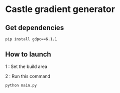 # Castle gradient generator

## Get dependencies

```shell
pip install gdpc==6.1.1
```

## How to launch

1 : Set the build area

2 : Run this command
```shell
python main.py
```
